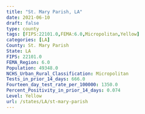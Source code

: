 ```yaml
---
title: "St. Mary Parish, LA"
date: 2021-06-10
draft: false
type: county
tags: [FIPS:22101.0,FEMA:6.0,Micropolitan,Yellow]
categories: [LA]
County: St. Mary Parish
State: LA
FIPS: 22101.0
FEMA_Region: 6.0
Population: 49348.0
NCHS_Urban_Rural_Classification: Micropolitan
Tests_in_prior_14_days: 666.0
Fourteen_day_test_rate_per_100000: 1350.0
Percent_Positivity_in_prior_14_days: 0.074
Level: Yellow
url: /states/LA/st-mary-parish
---
```



